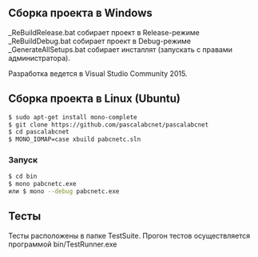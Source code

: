 ## Сборка проекта в Windows
_ReBuildRelease.bat собирает проект в Release-режиме  
_ReBuildDebug.bat собирает проект в Debug-режиме  
_GenerateAllSetups.bat собирает инсталлят (запускать с правами администратора).  

Разработка ведется в Visual Studio Community 2015.

## Сборка проекта в Linux (Ubuntu)
```bash
$ sudo apt-get install mono-complete
$ git clone https://github.com/pascalabcnet/pascalabcnet
$ cd pascalabcnet
$ MONO_IOMAP=case xbuild pabcnetc.sln
```

### Запуск
```bash
$ cd bin
$ mono pabcnetc.exe
или $ mono --debug pabcnetc.exe
```

## Тесты
Тесты расположены в папке TestSuite. Прогон тестов осуществляется программой bin/TestRunner.exe
